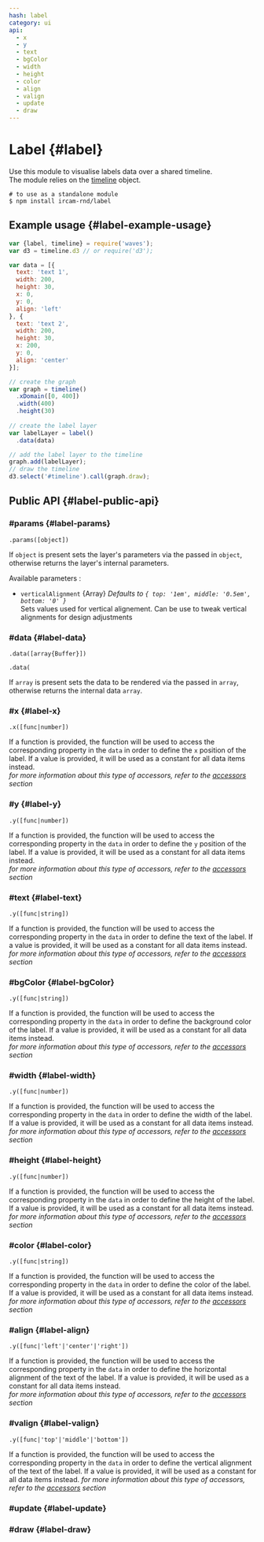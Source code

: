 ```yaml
---
hash: label
category: ui
api:
  - x
  - y
  - text
  - bgColor
  - width
  - height
  - color
  - align
  - valign
  - update
  - draw
---
```


# Label {#label}

Use this module to visualise labels data over a shared timeline.  
The module relies on the [timeline](https://github.com/Ircam-RnD/timeLine) object.

~~~
# to use as a standalone module
$ npm install ircam-rnd/label
~~~

## Example usage {#label-example-usage}

~~~javascript
var {label, timeline} = require('waves');
var d3 = timeline.d3 // or require('d3');

var data = [{
  text: 'text 1',
  width: 200,
  height: 30,
  x: 0,
  y: 0,
  align: 'left'
}, {
  text: 'text 2',
  width: 200,
  height: 30,
  x: 200,
  y: 0,
  align: 'center'
}];

// create the graph
var graph = timeline()
  .xDomain([0, 400])
  .width(400)
  .height(30)
  
// create the label layer
var labelLayer = label()
  .data(data)

// add the label layer to the timeline
graph.add(labelLayer);
// draw the timeline
d3.select('#timeline').call(graph.draw);
~~~


## Public API {#label-public-api}

### #params {#label-params}

`.params([object])`

If `object` is present sets the layer's parameters via the passed in `object`, otherwise returns the layer's internal parameters.  

Available parameters :

* `verticalAlignment` {Array} _Defaults to `{ top: '1em', middle: '0.5em', bottom: '0' }`_  
  Sets values used for vertical alignement. Can be use to tweak vertical alignments for design adjustments


### #data {#label-data}

`.data([array{Buffer}])`

`.data(`

If `array` is present sets the data to be rendered via the passed in `array`, otherwise returns the internal data `array`.


### #x {#label-x} 

`.x([func|number])`

If a function is provided, the function will be used to access the corresponding property in the `data` in order to define the `x` position of the label. If a value is provided, it will be used as a constant for all data items instead.  
_for more information about this type of accessors, refer to the [accessors](#accessors) section_


### #y {#label-y} 

`.y([func|number])`

If a function is provided, the function will be used to access the corresponding property in the `data` in order to define the `y` position of the label. If a value is provided, it will be used as a constant for all data items instead.  
_for more information about this type of accessors, refer to the [accessors](#accessors) section_


### #text {#label-text} 

`.y([func|string])`

If a function is provided, the function will be used to access the corresponding property in the `data` in order to define the text of the label. If a value is provided, it will be used as a constant for all data items instead.  
_for more information about this type of accessors, refer to the [accessors](#accessors) section_


### #bgColor {#label-bgColor} 

`.y([func|string])`

If a function is provided, the function will be used to access the corresponding property in the `data` in order to define the background color of the label. If a value is provided, it will be used as a constant for all data items instead.  
_for more information about this type of accessors, refer to the [accessors](#accessors) section_


### #width {#label-width} 

`.y([func|number])`

If a function is provided, the function will be used to access the corresponding property in the `data` in order to define the width of the label. If a value is provided, it will be used as a constant for all data items instead.  
_for more information about this type of accessors, refer to the [accessors](#accessors) section_


### #height {#label-height} 

`.y([func|number])`

If a function is provided, the function will be used to access the corresponding property in the `data` in order to define the height of the label. If a value is provided, it will be used as a constant for all data items instead.  
_for more information about this type of accessors, refer to the [accessors](#accessors) section_


### #color {#label-color}

`.y([func|string])`

If a function is provided, the function will be used to access the corresponding property in the `data` in order to define the color of the label. If a value is provided, it will be used as a constant for all data items instead.  
_for more information about this type of accessors, refer to the [accessors](#accessors) section_


### #align {#label-align} 

`.y([func|'left'|'center'|'right'])`

If a function is provided, the function will be used to access the corresponding property in the `data` in order to define the horizontal alignment of the text of the label. If a value is provided, it will be used as a constant for all data items instead.  
_for more information about this type of accessors, refer to the [accessors](#accessors) section_


### #valign {#label-valign} 

`.y([func|'top'|'middle'|'bottom'])`

If a function is provided, the function will be used to access the corresponding property in the `data` in order to define the vertical alignment of the text of the label. If a value is provided, it will be used as a constant for all data items instead.
_for more information about this type of accessors, refer to the [accessors](#accessors) section_


### #update {#label-update} 




### #draw {#label-draw} 
